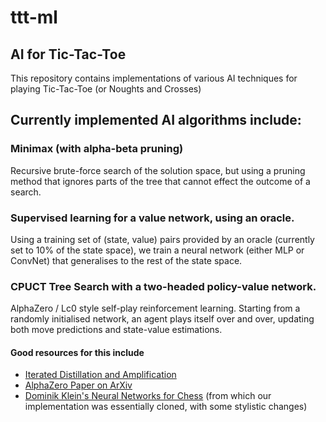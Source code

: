 # ttt-ml
## AI for Tic-Tac-Toe

This repository contains implementations of various AI techniques for playing Tic-Tac-Toe (or Noughts and Crosses)

## Currently implemented AI algorithms include:
### Minimax (with alpha-beta pruning)
Recursive brute-force search of the solution space, but using a pruning method that ignores parts of the tree that cannot effect the outcome of a search.
### Supervised learning for a value network, using an oracle.
Using a training set of (state, value) pairs provided by an oracle (currently set to 10% of the state space), we train a neural network (either MLP or ConvNet) that generalises to the rest of the state space.
### CPUCT Tree Search with a two-headed policy-value network.
AlphaZero / Lc0 style self-play reinforcement learning. Starting from a randomly initialised network, an agent plays itself over and over, updating both move predictions and state-value estimations. 
#### Good resources for this include
- [Iterated Distillation and Amplification](https://youtu.be/v9M2Ho9I9Qo)
- [AlphaZero Paper on ArXiv](https://arxiv.org/abs/1712.01815)
- [Dominik Klein's Neural Networks for Chess](https://github.com/asdfjkl/neural_network_chess) (from which our implementation was essentially cloned, with some stylistic changes)


